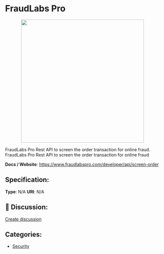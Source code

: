 # FraudLabs Pro
<p align="center">
    <img width="400" src="https://raw.githubusercontent.com/apis-list/apis-list/apis/fraudlabs-pro/logo_256x256.png" />
</p>

FraudLabs Pro Rest API to screen the order transaction for online fraud.  FraudLabs Pro Rest API to screen the order transaction for online fraud

**Docs / Website**: https://www.fraudlabspro.com/developer/api/screen-order

## Specification:
**Type**:  N/A 
**URI**:  N/A 

## 💬 Discussion:
[Create discussion](link)

## Categories:
- [Security](https://github.com/apis-list/apis-list#security)





